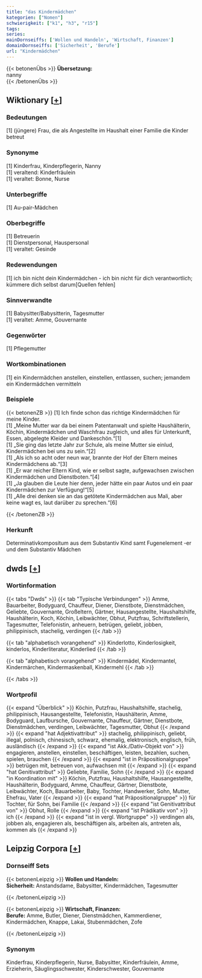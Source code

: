 ```yaml
---
title: "das Kindermädchen"
kategorien: ["Nomen"]
schwierigkeit: ["k1", "h3", "r15"]
tags:
series:
mainDornseiffs: ['Wollen und Handeln', 'Wirtschaft, Finanzen']
domainDornseiffs: ['Sicherheit', 'Berufe']
url: "Kindermädchen"
---
```


{{< betonenÜbs >}}
**Übersetzung:**  
nanny  
{{< /betonenÜbs >}}

## Wiktionary [[+](https://de.wiktionary.org/wiki/Kindermädchen)]

### Bedeutungen
[1] (jüngere) Frau, die als Angestellte im Haushalt einer Familie die Kinder betreut  

### Synonyme
[1] Kinderfrau, Kinderpflegerin, Nanny  
[1] veraltend: Kinderfräulein  
[1] veraltet: Bonne, Nurse  

### Unterbegriffe
[1] Au-pair-Mädchen  

### Oberbegriffe
[1] Betreuerin  
[1] Dienstpersonal, Hauspersonal  
[1] veraltet: Gesinde  

### Redewendungen
[1] ich bin nicht dein Kindermädchen - ich bin nicht für dich verantwortlich; kümmere dich selbst darum[Quellen fehlen]  

### Sinnverwandte
[1] Babysitter/Babysitterin, Tagesmutter  
[1] veraltet: Amme, Gouvernante  

### Gegenwörter
[1] Pflegemutter  

### Wortkombinationen
[1] ein Kindermädchen anstellen, einstellen, entlassen, suchen; jemandem ein Kindermädchen vermitteln  

### Beispiele
{{< betonenZB >}}
[1] Ich finde schon das richtige Kindermädchen für meine Kinder.  
[1] „Meine Mutter war da bei einem Patentanwalt und spielte Haushälterin, Köchin, Kindermädchen und Waschfrau zugleich, und alles für Unterkunft, Essen, abgelegte Kleider und Dankeschön.“[1]  
[1] „Sie ging das letzte Jahr zur Schule, als meine Mutter sie einlud, Kindermädchen bei uns zu sein.“[2]  
[1] „Als ich so acht oder neun war, brannte der Hof der Eltern meines Kindermädchens ab.“[3]  
[1] „Er war reicher Eltern Kind, wie er selbst sagte, aufgewachsen zwischen Kindermädchen und Dienstboten.“[4]  
[1] „Ja glauben die Leute hier denn, jeder hätte ein paar Autos und ein paar Kindermädchen zur Verfügung!“[5]  
[1] „Alle drei denken sie an das getötete Kindermädchen aus Mali, aber keine wagt es, laut darüber zu sprechen.“[6]  

{{< /betonenZB >}}
### Herkunft
Determinativkompositum aus dem Substantiv Kind samt Fugenelement -er und dem Substantiv Mädchen  



## dwds [[+](https://www.dwds.de/wb/Kindermädchen)]

### Wortinformation
{{< tabs "Dwds" >}}
{{< tab "Typische Verbindungen" >}}
Amme, Bauarbeiter, Bodyguard, Chauffeur, Diener, Dienstbote, Dienstmädchen, Geliebte, Gouvernante, Großeltern, Gärtner, Hausangestellte, Haushaltshilfe, Haushälterin, Koch, Köchin, Leibwächter, Obhut, Putzfrau, Schriftstellerin, Tagesmutter, Telefonistin, anheuern, betrügen, geliebt, jobben, philippinisch, stachelig, verdingen
{{< /tab >}}

{{< tab "alphabetisch vorangehend" >}}
Kinderlotto, Kinderlosigkeit, kinderlos, Kinderliteratur, Kinderlied
{{< /tab >}}

{{< tab "alphabetisch vorangehend" >}}
Kindermädel, Kindermantel, Kindermärchen, Kindermaskenball, Kindermehl
{{< /tab >}}

{{< /tabs >}}

### Wortprofil
{{< expand "Überblick" >}} Köchin, Putzfrau, Haushaltshilfe, stachelig, philippinisch, Hausangestellte, Telefonistin, Haushälterin, Amme, Bodyguard, Laufbursche, Gouvernante, Chauffeur, Gärtner, Dienstbote, Dienstmädchen, verdingen, Leibwächter, Tagesmutter, Obhut {{< /expand >}}
{{< expand "hat Adjektivattribut" >}} stachelig, philippinisch, geliebt, illegal, polnisch, chinesisch, schwarz, ehemalig, elektronisch, englisch, früh, ausländisch {{< /expand >}}
{{< expand "ist Akk./Dativ-Objekt von" >}} engagieren, anstellen, einstellen, beschäftigen, leisten, bezahlen, suchen, spielen, brauchen {{< /expand >}}
{{< expand "ist in Präpositionalgruppe" >}} betrügen mit, betreuen von, aufwachsen mit {{< /expand >}}
{{< expand "hat Genitivattribut" >}} Geliebte, Familie, Sohn {{< /expand >}}
{{< expand "in Koordination mit" >}} Köchin, Putzfrau, Haushaltshilfe, Hausangestellte, Haushälterin, Bodyguard, Amme, Chauffeur, Gärtner, Dienstbote, Leibwächter, Koch, Bauarbeiter, Baby, Tochter, Handwerker, Sohn, Mutter, Ehefrau, Vater {{< /expand >}}
{{< expand "hat Präpositionalgruppe" >}} für Tochter, für Sohn, bei Familie {{< /expand >}}
{{< expand "ist Genitivattribut von" >}} Obhut, Rolle {{< /expand >}}
{{< expand "ist Prädikativ von" >}} ich {{< /expand >}}
{{< expand "ist in vergl. Wortgruppe" >}} verdingen als, jobben als, engagieren als, beschäftigen als, arbeiten als, antreten als, kommen als {{< /expand >}}

## Leipzig Corpora [[+](https://corpora.uni-leipzig.de/en/res?word=Kindermädchen&corpusId=deu_newscrawl-public_2018)]

### Dornseiff Sets
{{< betonenLeipzig >}}
**Wollen und Handeln:**  
**Sicherheit:** Anstandsdame, Babysitter, Kindermädchen, Tagesmutter  

{{< /betonenLeipzig >}}


{{< betonenLeipzig >}}
**Wirtschaft, Finanzen:**  
**Berufe:** Amme, Butler, Diener, Dienstmädchen, Kammerdiener, Kindermädchen, Knappe, Lakai, Stubenmädchen, Zofe  

{{< /betonenLeipzig >}}

### Synonym
Kinderfrau, Kinderpflegerin, Nurse, Babysitter, Kinderfräulein, Amme, Erzieherin, Säuglingsschwester, Kinderschwester, Gouvernante

